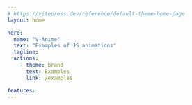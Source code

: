 ```yaml
---
# https://vitepress.dev/reference/default-theme-home-page
layout: home

hero:
  name: "V-Anime"
  text: "Examples of JS animations"
  tagline:
  actions:
    - theme: brand
      text: Examples
      link: /examples

features:
---
```

